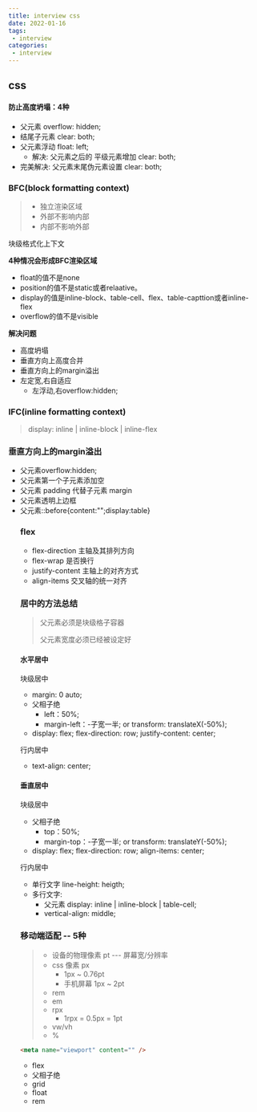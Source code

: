 ```yaml
---
title: interview css
date: 2022-01-16
tags:
 - interview
categories:
 - interview
---
```


## css

#### 防止高度坍塌：4种

- 父元素 overflow: hidden;
- 结尾子元素 clear: both;
- 父元素浮动 float: left;
  - 解决: 父元素之后的 平级元素增加 clear: both;
- 完美解决: 父元素末尾伪元素设置 clear: both;



### BFC(block formatting context)

> - 独立渲染区域
> - 外部不影响内部
> - 内部不影响外部

块级格式化上下文

**4种情况会形成BFC渲染区域**

- float的值不是none
- position的值不是static或者relaative。
- display的值是inline-block、table-cell、flex、table-capttion或者inline-flex
- overflow的值不是visible



**解决问题**

- 高度坍塌
- 垂直方向上高度合并
- 垂直方向上的margin溢出
- 左定宽,右自适应
  - 左浮动,右overflow:hidden;



### IFC(inline formatting context)

> display: inline | inline-block | inline-flex



### 垂直方向上的margin溢出

- 父元素overflow:hidden;
- 父元素第一个子元素添加空<table>
- 父元素 padding 代替子元素 margin
- 父元素透明上边框
- 父元素::before{content:"";display:table}



### flex

- flex-direction 主轴及其排列方向
- flex-wrap 是否换行
- justify-content 主轴上的对齐方式
- align-items 交叉轴的统一对齐



### 居中的方法总结

> 父元素必须是块级格子容器
>
> 父元素宽度必须已经被设定好

#### 水平居中

块级居中

- margin: 0 auto;
- 父相子绝
  - left：50%;
  - margin-left：-子宽一半; or transform: translateX(-50%);
- display: flex; flex-direction: row; justify-content: center;

行内居中

- text-align: center;

#### 垂直居中

块级居中

- 父相子绝
  - top：50%;
  - margin-top：-子宽一半; or transform: translateY(-50%);
- display: flex; flex-direction: row; align-items: center;

行内居中

- 单行文字 line-height: heigth;
- 多行文字: 
  - 父元素 display: inline | inline-block | table-cell;
  - vertical-align: middle;

### 移动端适配 -- 5种

> - 设备的物理像素 pt --- 屏幕宽/分辨率
> - css 像素 px 
>   - 1px ~ 0.76pt
>   - 手机屏幕 1px ~ 2pt
> - rem 
> - em
> - rpx
>   - 1rpx = 0.5px = 1pt
> - vw/vh
> - %

```html
<meta name="viewport" content="" />
```



- flex
- 父相子绝
- grid
- float
- rem

